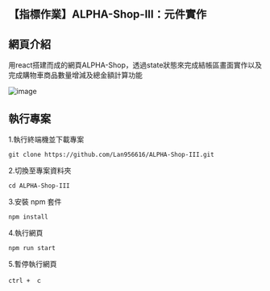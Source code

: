 


## 【指標作業】ALPHA-Shop-III：元件實作

## 網頁介紹

用react搭建而成的網頁ALPHA-Shop，透過state狀態來完成結帳區畫面實作以及完成購物車商品數量增減及總金額計算功能

![image](https://github.com/Lan956616/ALPHA-Shop-III/blob/main/%E6%88%AA%E5%9C%96%202024-08-08%20%E6%B8%85%E6%99%A86.36.46.png)

## 執行專案

1.執行終端機並下載專案

```
git clone https://github.com/Lan956616/ALPHA-Shop-III.git
```

2.切換至專案資料夾

```
cd ALPHA-Shop-III
```

3.安裝 npm 套件

```
npm install
```

4.執行網頁

```
npm run start
```

5.暫停執行網頁

```
ctrl +　ｃ
```
